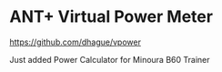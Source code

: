 # ANT+ Virtual Power Meter

https://github.com/dhague/vpower

Just added Power Calculator for Minoura B60 Trainer
